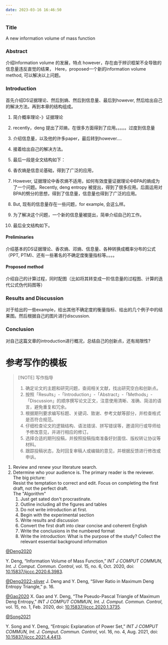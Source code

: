 ```yaml
---
date: 2023-03-16 16:46:50
---
```


### Title
A new information volume of mass function

### Abstract
介绍Information volume 的发展，特点
however，存在由于辨识框架不全导致的信息量违反直觉的结果，
Here，proposed一个新的information volume method, 可以解决以上问题。


### Introduction
首先介绍DS证据理论、然后到熵、然后到信息量、最后到however, 然后给出自己的解决方法。再到本章的结构组成。

1. 简介概率理论-》证据理论
2. recently，deng 提出了邓熵，在很多方面得到了应用。。。。。过度到信息量
3. 介绍信息量，以及他的许多paper，最后转到however....
4. 接着给出自己的解决方法。
5. 最后一段是全文结构如下：

1. 香农熵是信息论基础，得到了广泛的应用，
2. However, 证据理论中香农熵不适用，如何有效度量证据理论中BPA的熵成为了一个问题。Recently, deng entropy 被提出，得到了很多应用。后面运用对BPA的劈分的思想，得到了信息量，信息量也得到了广泛的应用。
3. But, 现有的信息量存在一些问题，for example, 会这么样。
4. 为了解决这个问题，一个新的信息量被提出，简单介绍自己的工作。
5. 最后全文结构如下。

#### Preliminaries
介绍基本的DS证据理论、香农熵、邓熵、信息量、各种转换成概率分布的公式（PPT, PTM)、还有一些著名的不确定度衡量指标等。。。。

#### Proposed method
介绍自己的计算过程，同时配图（比如将其转变成一阶信息量的过程图、计算的迭代公式伪代码图等）

### Results and Discussion
对于给出的一些example，给出其他不确定度的衡量指标、给出的几个例子中的结果图。然后根据自己的图片进行discussion.


### Conclusion
对自己这篇文章的introduction进行概况，总结自己的创新点，还有局限性?


# 参考写作的模板


> [!NOTE] 写作指导
> 1.  确定论文的主题和研究问题，查阅相关文献，找出研究空白和创新点。
> 2.  按照「Results」-「Introduction」-「Abstract」-「Methods」-「Discussion」的顺序撰写论文正文，注意使用清晰、准确、简洁的语言，避免重复和冗余。
> 3.  根据期刊要求编写标题、关键词、致谢、参考文献等部分，并检查格式是否符合规范。
> 4.  仔细检查论文的逻辑结构、语法错误、拼写错误等，邀请同行或导师给予修改意见，并进行相应的修订。
> 5.  选择合适的期刊投稿，并按照投稿指南准备好封面信、版权转让协议等材料。
> 6.  跟踪投稿状态，及时回复审稿人或编辑的意见，并根据反馈进行修改或申诉。


1. Review and renew your literature search.  
2. Determine who your audience is. The primary reader is the reviewer.  
The big picture:  
Resist the temptation to correct and edit. Focus on completing the first draft, not the perfect draft.  
The "Algorithm"  
    1. Just get sated don't procrastinate.  
    2. Outline including all the figures and tables  
    3. Do not write introduction at first.  
    4. Begin with the experimental section  
    5. Write results and discussion  
    6. Convert the first draft into clear concise and coherent English  
    7. Write the conclusions in the numbered format  
    8. Write the introduction: What is the purpose of the study? Collect the relevant essential background information

[@Deng2020](private/02-Reading/mdnotes/@Deng2020.md)

Y. Deng, “Information Volume of Mass Function,” _INT J COMPUT COMMUN, Int. J. Comput. Commun. Control_, vol. 15, no. 6, Oct. 2020, doi: [10.15837/ijccc.2020.6.3983](https://doi.org/10.15837/ijccc.2020.6.3983).


[@Deng2022-sliver](@Deng2022-sliver.md) 
J. Deng and Y. Deng, “Silver Ratio in Maximum Deng Entropy Triangle,” p. 16.

[@Gao2020](@Gao2020.md) 
X. Gao and Y. Deng, “The Pseudo-Pascal Triangle of Maximum Deng Entropy,” _INT J COMPUT COMMUN, Int. J. Comput. Commun. Control_, vol. 15, no. 1, Feb. 2020, doi: [10.15837/ijccc.2020.1.3735](https://doi.org/10.15837/ijccc.2020.1.3735).

[@Song2021](@Song2021.md) 

Y. Song and Y. Deng, “Entropic Explanation of Power Set,” _INT J COMPUT COMMUN, Int. J. Comput. Commun. Control_, vol. 16, no. 4, Aug. 2021, doi: [10.15837/ijccc.2021.4.4413](https://doi.org/10.15837/ijccc.2021.4.4413).